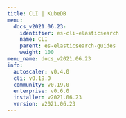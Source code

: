 ```yaml
---
title: CLI | KubeDB
menu:
  docs_v2021.06.23:
    identifier: es-cli-elasticsearch
    name: CLI
    parent: es-elasticsearch-guides
    weight: 100
menu_name: docs_v2021.06.23
info:
  autoscaler: v0.4.0
  cli: v0.19.0
  community: v0.19.0
  enterprise: v0.6.0
  installer: v2021.06.23
  version: v2021.06.23
---
```


